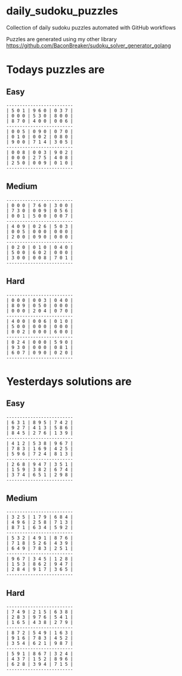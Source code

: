 
# daily_sudoku_puzzles 

Collection of daily sudoku puzzles automated with GitHub workflows 

Puzzles are generated using my other library https://github.com/BaconBreaker/sudoku_solver_generator_golang 
 

# Todays puzzles are 

## Easy 

```
-------------------------
| 5 0 1 | 9 6 0 | 0 3 7 | 
| 0 0 0 | 5 3 0 | 8 0 0 | 
| 8 7 0 | 4 0 0 | 0 0 6 | 
-------------------------
| 0 0 5 | 0 9 0 | 0 7 0 | 
| 0 1 0 | 0 0 2 | 0 8 0 | 
| 9 0 0 | 7 1 4 | 3 0 5 | 
-------------------------
| 0 0 8 | 0 0 3 | 9 0 2 | 
| 0 0 0 | 2 7 5 | 4 0 8 | 
| 2 5 0 | 0 0 9 | 0 1 0 | 
-------------------------
```
## Medium 

```
-------------------------
| 0 0 0 | 7 6 0 | 3 0 0 | 
| 7 3 0 | 0 0 9 | 0 5 6 | 
| 0 0 1 | 5 0 0 | 0 0 7 | 
-------------------------
| 4 0 9 | 0 2 6 | 5 0 3 | 
| 0 0 5 | 0 0 0 | 0 0 0 | 
| 2 0 0 | 0 9 0 | 0 0 0 | 
-------------------------
| 0 2 0 | 0 1 0 | 0 4 0 | 
| 5 0 0 | 6 0 2 | 0 0 0 | 
| 3 0 0 | 0 0 8 | 7 0 1 | 
-------------------------
```
## Hard 

```
-------------------------
| 0 0 0 | 0 0 3 | 0 4 0 | 
| 8 0 9 | 0 5 0 | 0 0 0 | 
| 0 0 0 | 2 0 4 | 0 7 0 | 
-------------------------
| 4 0 0 | 0 0 6 | 0 1 0 | 
| 5 0 0 | 0 0 0 | 0 0 0 | 
| 0 0 2 | 0 0 0 | 6 0 0 | 
-------------------------
| 0 2 4 | 0 0 0 | 5 9 0 | 
| 9 3 0 | 0 0 0 | 0 8 1 | 
| 6 0 7 | 0 9 0 | 0 2 0 | 
-------------------------
```
# Yesterdays solutions are 

## Easy 

```
-------------------------
| 6 3 1 | 8 9 5 | 7 4 2 | 
| 9 2 7 | 4 1 3 | 5 8 6 | 
| 8 4 5 | 2 7 6 | 1 3 9 | 
-------------------------
| 4 1 2 | 5 3 8 | 9 6 7 | 
| 7 8 3 | 1 6 9 | 4 2 5 | 
| 5 9 6 | 7 2 4 | 8 1 3 | 
-------------------------
| 2 6 8 | 9 4 7 | 3 5 1 | 
| 1 5 9 | 3 8 2 | 6 7 4 | 
| 3 7 4 | 6 5 1 | 2 9 8 | 
-------------------------
```
## Medium 

```
-------------------------
| 3 2 5 | 1 7 9 | 6 8 4 | 
| 4 9 6 | 2 5 8 | 7 1 3 | 
| 8 7 1 | 6 3 4 | 5 9 2 | 
-------------------------
| 5 3 2 | 4 9 1 | 8 7 6 | 
| 7 1 8 | 5 2 6 | 4 3 9 | 
| 6 4 9 | 7 8 3 | 2 5 1 | 
-------------------------
| 9 6 7 | 3 4 5 | 1 2 8 | 
| 1 5 3 | 8 6 2 | 9 4 7 | 
| 2 8 4 | 9 1 7 | 3 6 5 | 
-------------------------
```
## Hard 

```
-------------------------
| 7 4 9 | 2 1 5 | 6 3 8 | 
| 2 8 3 | 9 7 6 | 5 4 1 | 
| 1 6 5 | 4 3 8 | 2 7 9 | 
-------------------------
| 8 7 2 | 5 4 9 | 1 6 3 | 
| 9 1 6 | 7 8 3 | 4 5 2 | 
| 3 5 4 | 6 2 1 | 9 8 7 | 
-------------------------
| 5 9 1 | 8 6 7 | 3 2 4 | 
| 4 3 7 | 1 5 2 | 8 9 6 | 
| 6 2 8 | 3 9 4 | 7 1 5 | 
-------------------------
```
